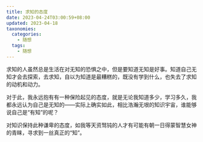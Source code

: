 ```yaml
---
title: 求知的态度
date: 2023-04-24T03:00:59+08:00
updated: 2023-04-18
taxonomies:
  categories:
    - 随想
  tags:
    - 随想
---
```


求知的人虽然总是生活在对无知的恐惧之中，但是要知道无知是好事。知道自己无知才会去探索，去求知，自以为知道是最糟糕的，既没有学到什么，也失去了求知的动机和动力。

对于此，我永远抱有有一种保险起见的态度，就是无论我知道多少，学习多久，我都永远认为自己是无知的——实际上确实如此，相比浩瀚无垠的知识宇宙，谁能够说自己是“有知”的呢？

对知识保持此种谦卑的态度，如我等天资驽钝的人才有可能有朝一日得蒙智慧女神的青睐，寻求到一丝真正的“知”。


